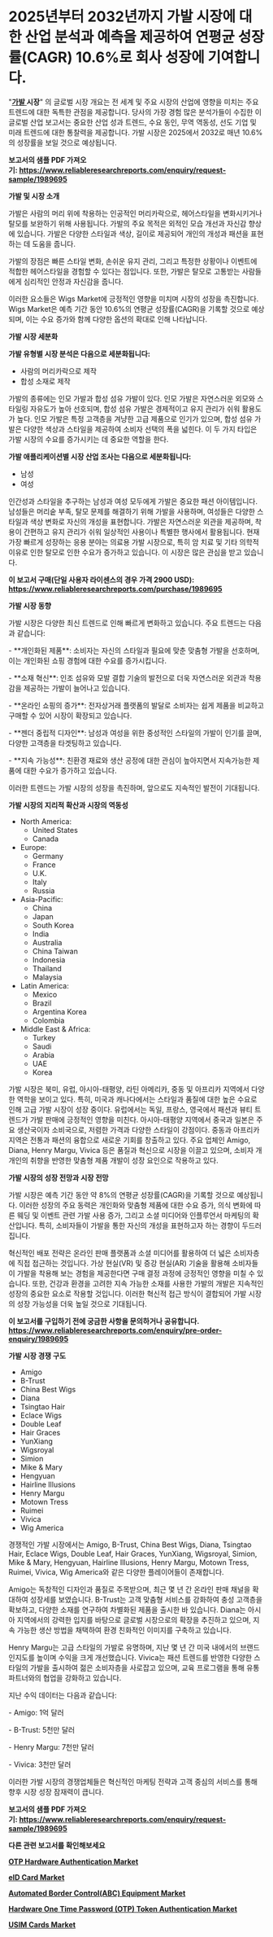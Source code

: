 <p><h1>2025년부터 2032년까지 가발 시장에 대한 산업 분석과 예측을 제공하여 연평균 성장률(CAGR) 10.6%로 회사 성장에 기여합니다.</h1></p><p>"<strong><a href="https://www.reliableresearchreports.com/wigs-r1989695?utm_campaign=106&utm_medium=7&utm_source=Github&utm_content=ia&utm_term=29032025&utm_id=wigs">가발&nbsp;</a></strong><strong>시장</strong>" 의 글로벌 시장 개요는 전 세계 및 주요 시장의 산업에 영향을 미치는 주요 트렌드에 대한 독특한 관점을 제공합니다. 당사의 가장 경험 많은 분석가들이 수집한 이 글로벌 산업 보고서는 중요한 산업 성과 트렌드, 수요 동인, 무역 역동성, 선도 기업 및 미래 트렌드에 대한 통찰력을 제공합니다. 가발 시장은 2025에서 2032로 매년 10.6% 의 성장률을 보일 것으로 예상됩니다.&nbsp;</p>
<p><strong>보고서의 샘플 PDF 가져오기:&nbsp;<a href="https://www.reliableresearchreports.com/enquiry/request-sample/1989695?utm_campaign=106&utm_medium=7&utm_source=Github&utm_content=ia&utm_term=29032025&utm_id=wigs">https://www.reliableresearchreports.com/enquiry/request-sample/1989695</a></strong></p>
<p><strong>가발 및 시장 소개</strong></p>
<p><p>가발은 사람의 머리 위에 착용하는 인공적인 머리카락으로, 헤어스타일을 변화시키거나 탈모를 보완하기 위해 사용됩니다. 가발의 주요 목적은 외적인 모습 개선과 자신감 향상에 있습니다. 가발은 다양한 스타일과 색상, 길이로 제공되어 개인의 개성과 패션을 표현하는 데 도움을 줍니다. </p><p>가발의 장점은 빠른 스타일 변화, 손쉬운 유지 관리, 그리고 특정한 상황이나 이벤트에 적합한 헤어스타일을 경험할 수 있다는 점입니다. 또한, 가발은 탈모로 고통받는 사람들에게 심리적인 안정과 자신감을 줍니다. </p><p>이러한 요소들은 Wigs Market에 긍정적인 영향을 미치며 시장의 성장을 촉진합니다. Wigs Market은 예측 기간 동안 10.6%의 연평균 성장률(CAGR)을 기록할 것으로 예상되며, 이는 수요 증가와 함께 다양한 옵션의 확대로 인해 나타납니다.</p></p>
<p><strong>가발 시장 세분화</strong></p>
<p><strong>가발 유형별 시장 분석은 다음으로 세분화됩니다:</strong></p>
<p><ul><li>사람의 머리카락으로 제작</li><li>합성 소재로 제작</li></ul></p>
<p><p>가발의 종류에는 인모 가발과 합성 섬유 가발이 있다. 인모 가발은 자연스러운 외모와 스타일링 자유도가 높아 선호되며, 합성 섬유 가발은 경제적이고 유지 관리가 쉬워 활용도가 높다. 인모 가발은 특정 고객층을 겨냥한 고급 제품으로 인기가 있으며, 합성 섬유 가발은 다양한 색상과 스타일을 제공하여 소비자 선택의 폭을 넓힌다. 이 두 가지 타입은 가발 시장의 수요를 증가시키는 데 중요한 역할을 한다.</p></p>
<p><strong>가발 애플리케이션별 시장 산업 조사는 다음으로 세분화됩니다:</strong></p>
<p><ul><li>남성</li><li>여성</li></ul></p>
<p><p>인간성과 스타일을 추구하는 남성과 여성 모두에게 가발은 중요한 패션 아이템입니다. 남성들은 머리숱 부족, 탈모 문제를 해결하기 위해 가발을 사용하며, 여성들은 다양한 스타일과 색상 변화로 자신의 개성을 표현합니다. 가발은 자연스러운 외관을 제공하며, 착용이 간편하고 유지 관리가 쉬워 일상적인 사용이나 특별한 행사에서 활용됩니다. 현재 가장 빠르게 성장하는 응용 분야는 의료용 가발 시장으로, 특히 암 치료 및 기타 의학적 이유로 인한 탈모로 인한 수요가 증가하고 있습니다. 이 시장은 많은 관심을 받고 있습니다.</p></p>
<p><strong>이 보고서 구매(단일 사용자 라이센스의 경우 가격 2900 USD): <a href="https://www.reliableresearchreports.com/purchase/1989695?utm_campaign=106&utm_medium=7&utm_source=Github&utm_content=ia&utm_term=29032025&utm_id=wigs">https://www.reliableresearchreports.com/purchase/1989695</a></strong></p>
<p><strong>가발 시장 동향</strong></p>
<p><p>가발 시장은 다양한 최신 트렌드로 인해 빠르게 변화하고 있습니다. 주요 트렌드는 다음과 같습니다:</p><p>- **개인화된 제품**: 소비자는 자신의 스타일과 필요에 맞춘 맞춤형 가발을 선호하며, 이는 개인화된 쇼핑 경험에 대한 수요를 증가시킵니다.</p><p>- **소재 혁신**: 인조 섬유와 모발 결합 기술의 발전으로 더욱 자연스러운 외관과 착용감을 제공하는 가발이 늘어나고 있습니다.</p><p>- **온라인 쇼핑의 증가**: 전자상거래 플랫폼의 발달로 소비자는 쉽게 제품을 비교하고 구매할 수 있어 시장이 확장되고 있습니다.</p><p>- **젠더 중립적 디자인**: 남성과 여성을 위한 중성적인 스타일의 가발이 인기를 끌며, 다양한 고객층을 타겟팅하고 있습니다.</p><p>- **지속 가능성**: 친환경 재료와 생산 공정에 대한 관심이 높아지면서 지속가능한 제품에 대한 수요가 증가하고 있습니다.</p><p>이러한 트렌드는 가발 시장의 성장을 촉진하며, 앞으로도 지속적인 발전이 기대됩니다.</p></p>
<p><strong>가발 시장의 지리적 확산과 시장의 역동성</strong></p>
<p><ul>
    <li>
        North America:
        <ul>
            <li>United States</li>
            <li>Canada</li>
        </ul>
    </li>
    <li>
        Europe:
        <ul>
            <li>Germany</li>
            <li>France</li>
            <li>U.K.</li>
            <li>Italy</li>
            <li>Russia</li>
        </ul>
    </li>
    <li>
        Asia-Pacific:
        <ul>
            <li>China</li>
            <li>Japan</li>
            <li>South Korea</li>
            <li>India</li>
            <li>Australia</li>
            <li>China Taiwan</li>
            <li>Indonesia</li>
            <li>Thailand</li>
            <li>Malaysia</li>
        </ul>
    </li>
    <li>
        Latin America:
        <ul>
            <li>Mexico</li>
            <li>Brazil</li>
            <li>Argentina Korea</li>
            <li>Colombia</li>
        </ul>
    </li>
    <li>
        Middle East & Africa:
        <ul>
            <li>Turkey</li>
            <li>Saudi</li>
            <li>Arabia</li>
            <li>UAE</li>
            <li>Korea</li>
        </ul>
    </li>
    </ul></p>
<p><p>가발 시장은 북미, 유럽, 아시아-태평양, 라틴 아메리카, 중동 및 아프리카 지역에서 다양한 역학을 보이고 있다. 특히, 미국과 캐나다에서는 스타일과 품질에 대한 높은 수요로 인해 고급 가발 시장이 성장 중이다. 유럽에서는 독일, 프랑스, 영국에서 패션과 뷰티 트렌드가 가발 판매에 긍정적인 영향을 미친다. 아시아-태평양 지역에서 중국과 일본은 주요 생산국이자 소비국으로, 저렴한 가격과 다양한 스타일이 강점이다. 중동과 아프리카 지역은 전통과 패션의 융합으로 새로운 기회를 창출하고 있다. 주요 업체인 Amigo, Diana, Henry Margu, Vivica 등은 품질과 혁신으로 시장을 이끌고 있으며, 소비자 개개인의 취향을 반영한 맞춤형 제품 개발이 성장 요인으로 작용하고 있다.</p></p>
<p><strong>가발 시장의 성장 전망과 시장 전망</strong></p>
<p><p>가발 시장은 예측 기간 동안 약 8%의 연평균 성장률(CAGR)을 기록할 것으로 예상됩니다. 이러한 성장의 주요 동력은 개인화와 맞춤형 제품에 대한 수요 증가, 의식 변화에 따른 웨딩 및 이벤트 관련 가발 사용 증가, 그리고 소셜 미디어와 인플루언서 마케팅의 확산입니다. 특히, 소비자들이 가발을 통한 자신의 개성을 표현하고자 하는 경향이 두드러집니다.</p><p>혁신적인 배포 전략은 온라인 판매 플랫폼과 소셜 미디어를 활용하여 더 넓은 소비자층에 직접 접근하는 것입니다. 가상 현실(VR) 및 증강 현실(AR) 기술을 활용해 소비자들이 가발을 착용해 보는 경험을 제공한다면 구매 결정 과정에 긍정적인 영향을 미칠 수 있습니다. 또한, 건강과 환경을 고려한 지속 가능한 소재를 사용한 가발의 개발은 지속적인 성장의 중요한 요소로 작용할 것입니다. 이러한 혁신적 접근 방식이 결합되어 가발 시장의 성장 가능성을 더욱 높일 것으로 기대됩니다.</p></p>
<p><strong>이 보고서를 구입하기 전에 궁금한 사항을 문의하거나 공유합니다. <a href="https://www.reliableresearchreports.com/enquiry/pre-order-enquiry/1989695?utm_campaign=106&utm_medium=7&utm_source=Github&utm_content=ia&utm_term=29032025&utm_id=wigs">https://www.reliableresearchreports.com/enquiry/pre-order-enquiry/1989695</a></strong></p>
<p><strong>가발 시장 경쟁 구도</strong></p>
<p><ul><li>Amigo</li><li>B-Trust</li><li>China Best Wigs</li><li>Diana</li><li>Tsingtao Hair</li><li>Eclace Wigs</li><li>Double Leaf</li><li>Hair Graces</li><li>YunXiang</li><li>Wigsroyal</li><li>Simion</li><li>Mike & Mary</li><li>Hengyuan</li><li>Hairline Illusions</li><li>Henry Margu</li><li>Motown Tress</li><li>Ruimei</li><li>Vivica</li><li>Wig America</li></ul></p>
<p><p> 경쟁적인 가발 시장에서는 Amigo, B-Trust, China Best Wigs, Diana, Tsingtao Hair, Eclace Wigs, Double Leaf, Hair Graces, YunXiang, Wigsroyal, Simion, Mike & Mary, Hengyuan, Hairline Illusions, Henry Margu, Motown Tress, Ruimei, Vivica, Wig America와 같은 다양한 플레이어들이 존재합니다. </p><p>Amigo는 독창적인 디자인과 품질로 주목받으며, 최근 몇 년 간 온라인 판매 채널을 확대하여 성장세를 보였습니다. B-Trust는 고객 맞춤형 서비스를 강화하여 충성 고객층을 확보하고, 다양한 소재를 연구하여 차별화된 제품을 출시한 바 있습니다. Diana는 아시아 지역에서의 강력한 입지를 바탕으로 글로벌 시장으로의 확장을 추진하고 있으며, 지속 가능한 생산 방법을 채택하여 환경 친화적인 이미지를 구축하고 있습니다.</p><p>Henry Margu는 고급 스타일의 가발로 유명하며, 지난 몇 년 간 미국 내에서의 브랜드 인지도를 높이며 수익을 크게 개선했습니다. Vivica는 패션 트렌드를 반영한 다양한 스타일의 가발을 출시하여 젊은 소비자층을 사로잡고 있으며, 교육 프로그램을 통해 유통 파트너와의 협업을 강화하고 있습니다.</p><p>지난 수익 데이터는 다음과 같습니다:</p><p>- Amigo: 1억 달러</p><p>- B-Trust: 5천만 달러</p><p>- Henry Margu: 7천만 달러</p><p>- Vivica: 3천만 달러</p><p>이러한 가발 시장의 경쟁업체들은 혁신적인 마케팅 전략과 고객 중심의 서비스를 통해 향후 시장 성장 잠재력이 큽니다.</p></p>
<p><strong>보고서의 샘플 PDF 가져오기:&nbsp;<a href="https://www.reliableresearchreports.com/enquiry/request-sample/1989695?utm_campaign=106&utm_medium=7&utm_source=Github&utm_content=ia&utm_term=29032025&utm_id=wigs">https://www.reliableresearchreports.com/enquiry/request-sample/1989695</a></strong></p>
<p><strong></strong></p>
<p><strong></strong></p>
<p><strong></strong></p>
<p><strong></strong></p>
<p><strong>다른 관련 보고서를 확인해보세요</strong></p>
<p><strong><p><a href="https://github.com/minakibanov/Market-Research-Report-List-1/blob/main/otp-hardware-authentication-market.md?utm_campaign=106&utm_medium=7&utm_source=Github&utm_content=ia&utm_term=29032025&utm_id=wigs">OTP Hardware Authentication Market</a></p><p><a href="https://github.com/syiqvanyo/Market-Research-Report-List-1/blob/main/eid-card-market.md?utm_campaign=106&utm_medium=7&utm_source=Github&utm_content=ia&utm_term=29032025&utm_id=wigs">eID Card Market</a></p><p><a href="https://github.com/warshatulang0/Market-Research-Report-List-1/blob/main/automated-border-controlabc-equipment-market.md?utm_campaign=106&utm_medium=7&utm_source=Github&utm_content=ia&utm_term=29032025&utm_id=wigs">Automated Border Control(ABC) Equipment Market</a></p><p><a href="https://github.com/gripeluigstt/Market-Research-Report-List-1/blob/main/hardware-one-time-password-otp-token-authentication-market.md?utm_campaign=106&utm_medium=7&utm_source=Github&utm_content=ia&utm_term=29032025&utm_id=wigs">Hardware One Time Password (OTP) Token Authentication Market</a></p><p><a href="https://github.com/yepezkommakp/Market-Research-Report-List-1/blob/main/usim-cards-market.md?utm_campaign=106&utm_medium=7&utm_source=Github&utm_content=ia&utm_term=29032025&utm_id=wigs">USIM Cards Market</a></p></strong></p>
<p></p>